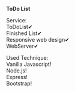 **ToDo List**   
   
Service:     
ToDoList✔    
Finished List✔   
Responsive web design✔   
WebServer✔   

Used Technique:   
Vanilla Javascript!   
Node.js!   
Express!   
Bootstrap!  
  



